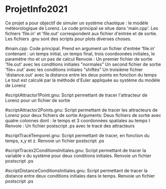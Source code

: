 # ProjetInfo2021

Ce projet a pour objectif de simuler un système chaotique : le modèle météorologique de Lorenz.
Le code principal se situe dans 'main.cpp'.
Les fichiers 'file.in' et 'file.out' correspondent aux fichier d'entrée et de sortie.
Les fichiers .gnu sont des scripts pour plots diverses choses.

#main.cpp:
  Code principal. 
  Prend en argument un fichier d'entrée 'file.in' contenant : un temps initial, un temps final, trois coordoonées initiales, le paramètre rho et un pas de calcul
  Renvoie :
    Un premier fichier de sortie 'file.out' avec les conditions initiales "normales"
    Un second fichier de sortie 'file+.out' avec les conditions initiales "shiftés"
    Un troisième fichier 'distance.out' avec la distance entre les deux points en fonction du temps
  Le tout est calculé par la méthode d'Euler appliquée au système du modèle de Lorenz
  
#scriptAttractor1Point.gnu:
  Script permettant de tracer l'attracteur de Lorenz pour un fichier de sortie

#scriptAttractor2Points.gnu:
  Script permettant de tracer les attracteurs de Lorenz pour deux fichiers de sortie
  Arguments:
    Deux fichiers de sortie avec quatre colonnes dont : le temps et 3 coordonnées spatiales au temps t
   Renvoie :
    Un fichier postscript .ps avec le tracé des attracteurs
    
#scriptTracéTemporel.gnu:
  Script permettant de tracer, en fonction du temps, x,y et z. Renvoie un fichier postscript .ps

#scriptTracéx2ConditionsInitiales.gnu:
  Script permettant de tracer la variable x du système pour deux conditions initiales. Renvoie un fichier postscript .ps
  
#scriptDistanceConditionsInitiales.gnu:
  Script permettant de tracer la distance entre deux conditions initiales dans le temps. Renvoie un fichier postscript .ps
